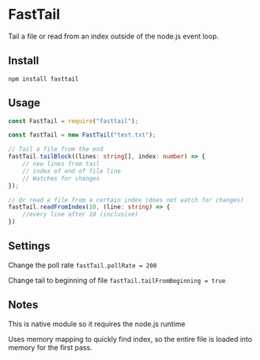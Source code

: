 # FastTail

Tail a file or read from an index outside of the node.js event loop.

## Install

`npm install fasttail`

## Usage

```typescript
const FastTail = require("fasttail");

const fastTail = new FastTail("test.txt");

// Tail a file from the end
fastTail.tailBlock((lines: string[], index: number) => {
    // new lines from tail
    // index of end of file line
    // Watches for changes
});

// Or read a file from a certain index (does not watch for changes)
fastTail.readFromIndex(10, (line: string) => {
    //every line after 10 (inclusive)
})
```

## Settings

Change the poll rate
`fastTail.pollRate = 200`

Change tail to beginning of file
`fastTail.tailFromBeginning = true`

## Notes

This is native module so it requires the node.js runtime

Uses memory mapping to quickly find index, so the entire file is loaded into memory for the first pass.